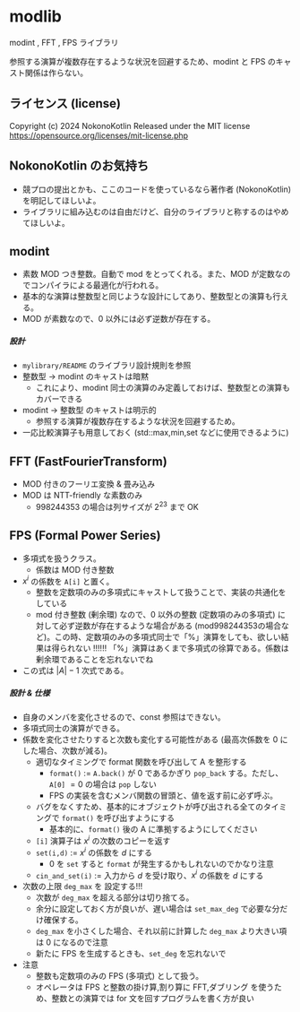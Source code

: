 # modlib

modint , FFT , FPS ライブラリ

参照する演算が複数存在するような状況を回避するため、modint と FPS のキャスト関係は作らない。


## ライセンス (license)
Copyright (c) 2024 NokonoKotlin
Released under the MIT license
https://opensource.org/licenses/mit-license.php


## NokonoKotlin のお気持ち
- 競プロの提出とかも、ここのコードを使っているなら著作者 (NokonoKotlin) を明記してほしいよ。
- ライブラリに組み込むのは自由だけど、自分のライブラリと称するのはやめてほしいよ。

## modint

- 素数 MOD つき整数。自動で mod をとってくれる。また、MOD が定数なのでコンパイラによる最適化が行われる。
- 基本的な演算は整数型と同じような設計にしてあり、整数型との演算も行える。
- MOD が素数なので、$0$ 以外には必ず逆数が存在する。
##### 設計
- `mylibrary/README` のライブラリ設計規則を参照
- 整数型 -> modint のキャストは暗黙
    - これにより、modint 同士の演算のみ定義しておけば、整数型との演算もカバーできる
- modint -> 整数型 のキャストは明示的
    - 参照する演算が複数存在するような状況を回避するため。
- 一応比較演算子も用意しておく (std::max,min,set などに使用できるように)
  

## FFT (FastFourierTransform)
- MOD 付きのフーリエ変換 & 畳み込み
- MOD は NTT-friendly な素数のみ
    - $998244353$ の場合は列サイズが $2^{23}$  まで OK




## FPS (Formal Power Series)
- 多項式を扱うクラス。
    - 係数は MOD 付き整数
- $x^i$ の係数を `A[i]` と置く。
    - 整数を定数項のみの多項式にキャストして扱うことで、実装の共通化をしている
    - mod 付き整数 (剰余環) なので、$0$ 以外の整数 (定数項のみの多項式) に対して必ず逆数が存在するような場合がある (mod998244353の場合など)。この時、定数項のみの多項式同士で「%」演算をしても、欲しい結果は得られない !!!!!! 「%」演算はあくまで多項式の徐算である。係数は剰余環であることを忘れないでね
- この式は $|A|-1$ 次式である。
    
##### 設計 & 仕様
- 自身のメンバを変化させるので、const 参照はできない。
- 多項式同士の演算ができる。
- 係数を変化させたりすると次数も変化する可能性がある (最高次係数を 0 にした場合、次数が減る)。
    - 適切なタイミングで format 関数を呼び出して A を整形する
        - `format()` := `A.back()` が $0$ であるかぎり `pop_back` する。ただし、`A[0]` $= 0$ の場合は `pop` しない
        - FPS の実装を含むメンバ関数の冒頭と、値を返す前に必ず呼ぶ。
    - バグをなくすため、基本的にオブジェクトが呼び出される全てのタイミングで `format()` を呼び出すようにする
        - 基本的に、`format()` 後の A に準拠するようにしてください
    - `[i]` 演算子は $x^i$ の次数のコピーを返す
    - `set(i,d)` := $x^i$ の係数を $d$ にする 
        - $0$ を `set` すると `format` が発生するかもしれないのでかなり注意
    - `cin_and_set(i)` := 入力から $d$ を受け取り、$x^i$ の係数を $d$ にする 
- 次数の上限 `deg_max` を 設定する!!!
    - 次数が `deg_max` を超える部分は切り捨てる。
    - 余分に設定しておく方が良いが、遅い場合は `set_max_deg` で必要な分だけ確保する。
    - `deg_max` を小さくした場合、それ以前に計算した `deg_max` より大きい項は $0$ になるので注意
    - 新たに FPS を生成するときも、`set_deg` を忘れないで
- 注意
    - 整数も定数項のみの FPS (多項式) として扱う。
    - オペレータは FPS と整数の掛け算,割り算に FFT,ダブリング を使うため、整数との演算では for 文を回すプログラムを書く方が良い

